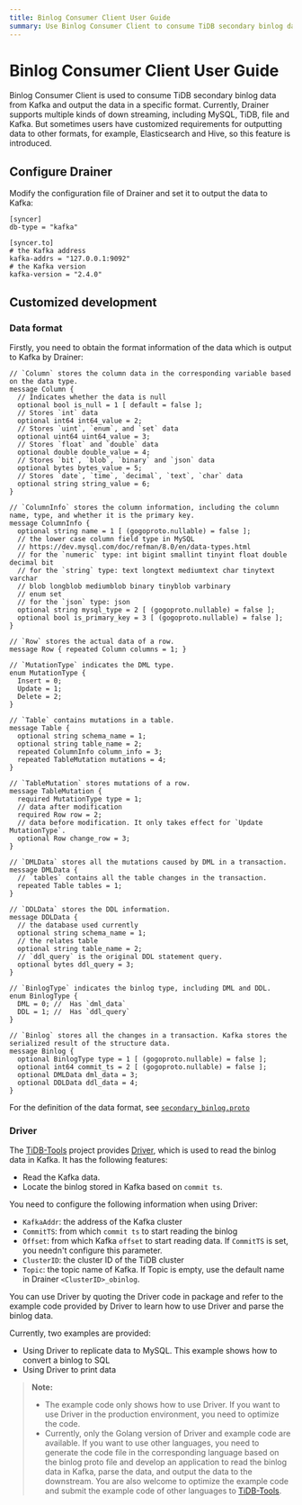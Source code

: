 ```yaml
---
title: Binlog Consumer Client User Guide
summary: Use Binlog Consumer Client to consume TiDB secondary binlog data from Kafka and output the data in a specific format.
---
```


# Binlog Consumer Client User Guide

Binlog Consumer Client is used to consume TiDB secondary binlog data from Kafka and output the data in a specific format. Currently, Drainer supports multiple kinds of down streaming, including MySQL, TiDB, file and Kafka. But sometimes users have customized requirements for outputting data to other formats, for example, Elasticsearch and Hive, so this feature is introduced.

## Configure Drainer

Modify the configuration file of Drainer and set it to output the data to Kafka:

```
[syncer]
db-type = "kafka"

[syncer.to]
# the Kafka address
kafka-addrs = "127.0.0.1:9092"
# the Kafka version
kafka-version = "2.4.0"
```

## Customized development

### Data format

Firstly, you need to obtain the format information of the data which is output to Kafka by Drainer:

```
// `Column` stores the column data in the corresponding variable based on the data type.
message Column {
  // Indicates whether the data is null
  optional bool is_null = 1 [ default = false ];
  // Stores `int` data
  optional int64 int64_value = 2;
  // Stores `uint`, `enum`, and `set` data
  optional uint64 uint64_value = 3;
  // Stores `float` and `double` data
  optional double double_value = 4;
  // Stores `bit`, `blob`, `binary` and `json` data
  optional bytes bytes_value = 5;
  // Stores `date`, `time`, `decimal`, `text`, `char` data
  optional string string_value = 6;
}

// `ColumnInfo` stores the column information, including the column name, type, and whether it is the primary key.
message ColumnInfo {
  optional string name = 1 [ (gogoproto.nullable) = false ];
  // the lower case column field type in MySQL
  // https://dev.mysql.com/doc/refman/8.0/en/data-types.html
  // for the `numeric` type: int bigint smallint tinyint float double decimal bit
  // for the `string` type: text longtext mediumtext char tinytext varchar
  // blob longblob mediumblob binary tinyblob varbinary
  // enum set
  // for the `json` type: json
  optional string mysql_type = 2 [ (gogoproto.nullable) = false ];
  optional bool is_primary_key = 3 [ (gogoproto.nullable) = false ];
}

// `Row` stores the actual data of a row.
message Row { repeated Column columns = 1; }

// `MutationType` indicates the DML type.
enum MutationType {
  Insert = 0;
  Update = 1;
  Delete = 2;
}

// `Table` contains mutations in a table.
message Table {
  optional string schema_name = 1;
  optional string table_name = 2;
  repeated ColumnInfo column_info = 3;
  repeated TableMutation mutations = 4;
}

// `TableMutation` stores mutations of a row.
message TableMutation {
  required MutationType type = 1;
  // data after modification
  required Row row = 2;
  // data before modification. It only takes effect for `Update MutationType`.
  optional Row change_row = 3;
}

// `DMLData` stores all the mutations caused by DML in a transaction.
message DMLData {
  // `tables` contains all the table changes in the transaction.
  repeated Table tables = 1;
}

// `DDLData` stores the DDL information.
message DDLData {
  // the database used currently
  optional string schema_name = 1;
  // the relates table
  optional string table_name = 2;
  // `ddl_query` is the original DDL statement query.
  optional bytes ddl_query = 3;
}

// `BinlogType` indicates the binlog type, including DML and DDL.
enum BinlogType {
  DML = 0; //  Has `dml_data`
  DDL = 1; //  Has `ddl_query`
}

// `Binlog` stores all the changes in a transaction. Kafka stores the serialized result of the structure data.
message Binlog {
  optional BinlogType type = 1 [ (gogoproto.nullable) = false ];
  optional int64 commit_ts = 2 [ (gogoproto.nullable) = false ];
  optional DMLData dml_data = 3;
  optional DDLData ddl_data = 4;
}
```

For the definition of the data format, see [`secondary_binlog.proto`](https://github.com/pingcap/tidb/blob/release-6.5/tidb-binlog/proto/proto/secondary_binlog.proto)

### Driver

The [TiDB-Tools](https://github.com/pingcap/tidb-tools/) project provides [Driver](https://github.com/pingcap/tidb/tree/release-6.5/tidb-binlog/driver), which is used to read the binlog data in Kafka. It has the following features:

* Read the Kafka data.
* Locate the binlog stored in Kafka based on `commit ts`.

You need to configure the following information when using Driver:

* `KafkaAddr`: the address of the Kafka cluster
* `CommitTS`: from which `commit ts` to start reading the binlog
* `Offset`: from which Kafka `offset` to start reading data. If `CommitTS` is set, you needn't configure this parameter.
* `ClusterID`: the cluster ID of the TiDB cluster
* `Topic`: the topic name of Kafka. If Topic is empty, use the default name in Drainer `<ClusterID>_obinlog`.

You can use Driver by quoting the Driver code in package and refer to the example code provided by Driver to learn how to use Driver and parse the binlog data.

Currently, two examples are provided:

* Using Driver to replicate data to MySQL. This example shows how to convert a binlog to SQL
* Using Driver to print data

> **Note:**
>
> - The example code only shows how to use Driver. If you want to use Driver in the production environment, you need to optimize the code.
> - Currently, only the Golang version of Driver and example code are available. If you want to use other languages, you need to generate the code file in the corresponding language based on the binlog proto file and develop an application to read the binlog data in Kafka, parse the data, and output the data to the downstream. You are also welcome to optimize the example code and submit the example code of other languages to [TiDB-Tools](https://github.com/pingcap/tidb-tools).
